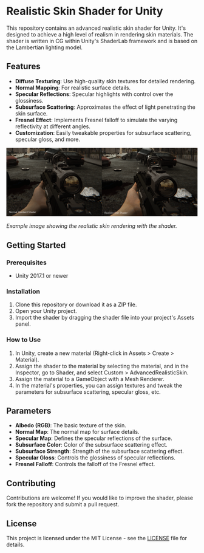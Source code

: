# Realistic Skin Shader for Unity

This repository contains an advanced realistic skin shader for Unity. It's designed to achieve a high level of realism in rendering skin materials. The shader is written in CG within Unity's ShaderLab framework and is based on the Lambertian lighting model.

## Features

- **Diffuse Texturing**: Use high-quality skin textures for detailed rendering.
- **Normal Mapping**: For realistic surface details.
- **Specular Reflections**: Specular highlights with control over the glossiness.
- **Subsurface Scattering**: Approximates the effect of light penetrating the skin surface.
- **Fresnel Effect**: Implements Fresnel falloff to simulate the varying reflectivity at different angles.
- **Customization**: Easily tweakable properties for subsurface scattering, specular gloss, and more.

![Example Image](example.png)

*Example image showing the realistic skin rendering with the shader.*

## Getting Started

### Prerequisites

- Unity 2017.1 or newer

### Installation

1. Clone this repository or download it as a ZIP file.
2. Open your Unity project.
3. Import the shader by dragging the shader file into your project's Assets panel.

### How to Use

1. In Unity, create a new material (Right-click in Assets > Create > Material).
2. Assign the shader to the material by selecting the material, and in the Inspector, go to Shader, and select Custom > AdvancedRealisticSkin.
3. Assign the material to a GameObject with a Mesh Renderer.
4. In the material's properties, you can assign textures and tweak the parameters for subsurface scattering, specular gloss, etc.

## Parameters

- **Albedo (RGB)**: The basic texture of the skin.
- **Normal Map**: The normal map for surface details.
- **Specular Map**: Defines the specular reflections of the surface.
- **Subsurface Color**: Color of the subsurface scattering effect.
- **Subsurface Strength**: Strength of the subsurface scattering effect.
- **Specular Gloss**: Controls the glossiness of specular reflections.
- **Fresnel Falloff**: Controls the falloff of the Fresnel effect.

## Contributing

Contributions are welcome! If you would like to improve the shader, please fork the repository and submit a pull request.

## License

This project is licensed under the MIT License - see the [LICENSE](LICENSE) file for details.
